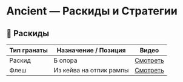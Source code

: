 # Ancient — Раскиды и Стратегии

## 🧨 Раскиды

| Тип гранаты | Назначение / Позиция         | Видео |
|-------------|------------------------------|-------|
| Раскид      | Б опора                      | [Смотреть](https://www.youtube.com/shorts/5j4ecfJ2kaE) |
| Флеш        | Из кейва на отпик рампы      | [Смотреть](https://www.youtube.com/shorts/R2cFpsSHkh0) |